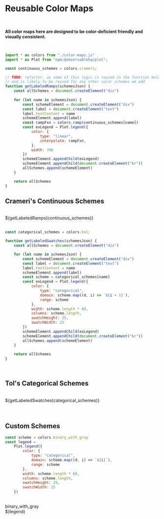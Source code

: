 # Reusable Color Maps

<br/>

**All color maps here are designed to be color-deficient friendly and visually consistent.**

<br/>

```js
import * as colors from "./color-maps.js"
import * as Plot from "npm:@observablehq/plot";

const continuous_schemes = colors.crameri;

// TODO: refactor, as some of this logic is reused in the function below as well
// and is likely to be reused for any other color schemes we add
function getLabeledRamps(schemesJson) {
    const allSchemes = document.createElement("div")
    
    for (let name in schemesJson) {
        const schemeElement = document.createElement("div")
        const label = document.createElement("text")
        label.textContent = name
        schemeElement.append(label)
        const rampFxn = colors.ramp(continuous_schemes[name])
        const exLegend = Plot.legend({
            color: {
                type: "linear",
                interpolate: rampFxn,
            },
            width: 700
        })
        schemeElement.appendChild(exLegend)
        schemeElement.appendChild(document.createElement("br"))
        allSchemes.append(schemeElement)
    }

    return allSchemes
}
```

## Crameri's Continuous Schemes

</br>
<div>${getLabeledRamps(continuous_schemes)}</div>
</br>

```js
const categorical_schemes = colors.tol;

function getLabeledSwatches(schemesJson) {
    const allSchemes = document.createElement("div")

    for (let name in schemesJson) {
        const schemeElement = document.createElement("div")
        const label = document.createElement("text")
        label.textContent = name
        schemeElement.append(label)
        const scheme = categorical_schemes[name]
        const exLegend = Plot.legend({
            color: {
                type: "categorical",
                domain: scheme.map((d, i) => `${i + 1}`),
                range: scheme
            },
            width: scheme.length * 60,
            columns: scheme.length,
            swatchHeight: 25,
            swatchWidth: 25
        })
        schemeElement.appendChild(exLegend)
        schemeElement.appendChild(document.createElement("br"))
        allSchemes.append(schemeElement)
    }
    
    return allSchemes
}
```

</br>

## Tol's Categorical Schemes

</br>
<div>${getLabeledSwatches(categorical_schemes)}</div>
</br>

</br>

## Custom Schemes

```js
const scheme = colors.binary_with_gray
const legend = 
    Plot.legend({
        color: {
            type: "categorical",
            domain: scheme.map((d, i) => `${i}`),
            range: scheme
        },
        width: scheme.length * 60,
        columns: scheme.length,
        swatchHeight: 25,
        swatchWidth: 25
    })
```

</br>
<div>
    <text>binary_with_gray</text>
    <div>${legend}</div>
</div>